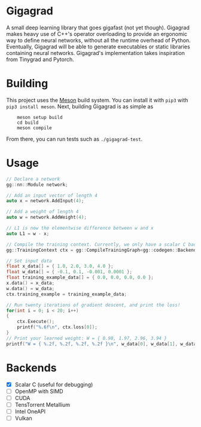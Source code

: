 # Gigagrad
A small deep learning library that goes gigafast (not yet though). Gigagrad makes heavy use of C++'s operator overloading to
provide an ergonomic way to define neural networks, without all the runtime overhead of Python. Eventually, Gigagrad will be
able to generate executables or static libraries containing neural networks. Gigagrad's implementation takes inspiration from Tinygrad
and Pytorch.

# Building
This project uses the [Meson](https://mesonbuild.com/Getting-meson.html) build system. You can 
install it with `pip3` with `pip3 install meson`. Next, building Gigagrad is as simple as
```
    meson setup build
    cd build
    meson compile
```
From there, you can run tests such as `./gigagrad-test`.

# Usage
```c++
// Declare a network
gg::nn::Module network;

// Add an input vector of length 4
auto x = network.AddInput(4);

// Add a weight of length 4
auto w = network.AddWeight(4);

// L1 is now the elementwise difference between w and x
auto L1 = w - x;

// Compile the training context. Currently, we only have a scalar C backend
gg::TrainingContext ctx = gg::CompileTrainingGraph<gg::codegen::BackendScalarC>(network, L1);

// Set input data
float x_data[] = { 1.0, 2.0, 3.0, 4.0 };
float w_data[] = { -0.1, 0.1, -0.001, 0.0001 };
float training_example_data[] = { 0.0, 0.0, 0.0, 0.0 };
x.data() = x_data;
w.data() = w_data;
ctx.training_example = training_example_data;

// Run twenty iterations of gradient descent, and print the loss!
for(int i = 0; i < 20; i++)
{
    ctx.Execute();
    printf("%.6f\n", ctx.loss[0]);
}
// Print your learned weight: W = { 0.98, 1.97, 2.96, 3.94 }
printf("W = { %.2f, %.2f, %.2f, %.2f }\n", w_data[0], w_data[1], w_data[2], w_data[3]);
```

# Backends
- [x] Scalar C (useful for debugging)
- [ ] OpenMP with SIMD
- [ ] CUDA
- [ ] TensTorrent Metallium
- [ ] Intel OneAPI
- [ ] Vulkan
